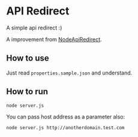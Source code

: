 # API Redirect

A simple api redirect :)

A improvement from [NodeApiRedirect](https://github.com/mozartdiniz/NodeAPIRedirect).

## How to use

Just read `properties.sample.json` and understand.

## How to run

```bash
node server.js
```

You can pass host address as a parameter also:

```bash
node server.js http://anotherdomain.test.com
```